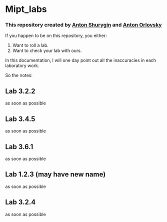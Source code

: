 # Mipt_labs
### This repository created by [Anton Shurygin](https://github.com/uslsteen) and [Anton Orlovsky](https://github.com/poflotskiy)

If you happen to be on this repository, you either:
1) Want to roll a lab.
2) Want to check your lab with ours.

In this documentation, I will one day point out all the inaccuracies in each laboratory work.

So the notes:

## Lab 3.2.2

as soon as possible

## Lab 3.4.5

as soon as possible

## Lab 3.6.1

as soon as possible

## Lab 1.2.3 (may have new name)

as soon as possible

## Lab 3.2.4

as soon as possible

